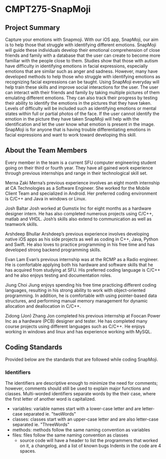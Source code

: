 # CMPT275-SnapMoji

## Project Summary

Capture your emotions with Snapmoji. With our iOS app, SnapMoji, our aim is to help
those that struggle with identifying different emotions. SnapMoji will guide these individuals
develop their emotional comprehension of close friends and family with a database that the user
can create to become more familiar with the people close to them. Studies show that those with
autism have difficulty in identifying emotions in facial expressions, especially emotions that are
similar such as anger and sadness. However, many have developed methods to help those
who struggle with identifying emotions as recognizing facial expressions can be taught.
Using SnapMoji everyday will help train these skills and improve social interactions for the user.
The user can interact with their friends and family by taking multiple pictures of them emulating
different emotions. They can also track their progress by testing their ability to identify the
emotions in the pictures that they have taken. Levels of difficulty will be included such as
identifying emotions or mental states within full or partial photos of the face. If the user cannot
identify the emotion in the picture they have taken SnapMoji will help with the identification and
let the user know what emotion is present in the image. SnapMoji is for anyone that is having
trouble differentiating emotions in facial expressions and want to work toward developing this
skill.

## About the Team Members

Every member in the team is a current SFU computer engineering student going on their third or
fourth year. They have all gained work experience through previous internships and range in
their technological skill set.

Merna Zaki
Merna’s previous experience involves an eight month
internship at CA Technologies as a Software Engineer. She
worked for the Mobile Client Team and specialized in
Android. Her preferred coding environment is C/C++ and Java
in windows or Linux.

Josh Baltar
Josh worked at Gumstix Inc for eight months as a hardware
designer intern. He has also completed numerous projects
using C/C++, matlab and VHDL. Josh’s skills also extend to
communication as well as teamwork skills.

Arshdeep Bhullar
Arshdeep’s previous experience involves developing native
iOS apps as his side projects as well as coding in C++, Java,
Python and Swift. He also loves to practice programming in
his free time and has developed strong backend programming
skills.

Evan Lam
Evan’s previous internship was at the RCMP as a Radio
engineer. He is comfortable applying both his hardware and
software skills that he has acquired from studying at SFU. His
preferred coding language is C/C++ and he also enjoys testing
and documentation roles.

Jiung Choi
Jiung enjoys spending his free time practicing different coding
languages, resulting in his strong ability to work with
object-oriented programming. In addition, he is comfortable
with using pointer-based data structures, and performing
manual memory management for dynamic allocation and
deallocation in C/C++.

Zidong (Jon) Zhang
Jon completed his previous internship at Foocan Power Inc as
a hardware (PCB) designer and tester. He has completed many
course projects using different languages such as C/C++. He
enjoys working in windows and linux and has experience
working with MySQL.

## Coding Standards
Provided below are the standards that are followed while coding SnapMoji.   

### Identifiers
The identifiers are descriptive enough to minimize the need for comments; however, comments should still be used to explain major functions and classes.  Multi-worded identifiers separate words by the their case, where the first letter of another word is capitalized. 
* variables: variable names start with a lower-case letter and are letter-case separated ie. "twoWords"
* classes: classes start with an upper-case letter and are also letter-case separated ie. "ThreeWords"
* methods: methods follow the same naming convention as variables 
* files: files follow the same naming convention as classes
  * source code will have a header to list the programmers that worked on it, a changelog, and a list of known bugs 
Indents in the code are 4 spaces. 
